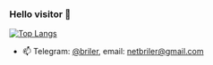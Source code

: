 ### Hello visitor 👋
[![Top Langs](https://github-readme-stats.vercel.app/api/top-langs/?username=netBriler&layout=compact&theme=onedark)](https://github.com/anuraghazra/github-readme-stats)


- 📫 Telegram: [@briler](https://t.me/briler), email: [netbriler@gmail.com](mailto:netbriler@gmail.com)
